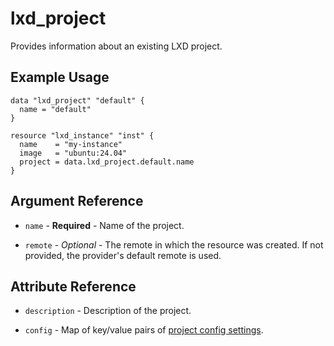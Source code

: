 # lxd_project

Provides information about an existing LXD project.

## Example Usage

```hcl
data "lxd_project" "default" {
  name = "default"
}

resource "lxd_instance" "inst" {
  name    = "my-instance"
  image   = "ubuntu:24.04"
  project = data.lxd_project.default.name
}
```

## Argument Reference

* `name` - **Required** - Name of the project.

* `remote` - *Optional* - The remote in which the resource was created. If
  not provided, the provider's default remote is used.

## Attribute Reference

* `description` - Description of the project.

* `config` - Map of key/value pairs of [project config settings](https://documentation.ubuntu.com/lxd/latest/reference/projects/).

